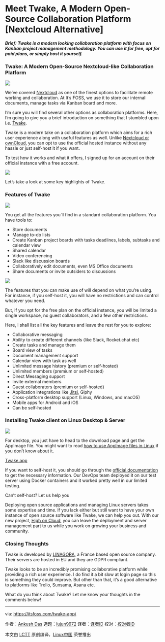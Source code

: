 [#]: collector: (lujun9972)
[#]: translator: ( )
[#]: reviewer: ( )
[#]: publisher: ( )
[#]: url: ( )
[#]: subject: (Meet Twake, A Modern Open-Source Collaboration Platform [Nextcloud Alternative])
[#]: via: (https://itsfoss.com/twake-app/)
[#]: author: (Ankush Das https://itsfoss.com/author/ankush/)

Meet Twake, A Modern Open-Source Collaboration Platform [Nextcloud Alternative]
======

_**Brief: Twake is a modern looking collaboration platform with focus on Kanban project management methodology. You can use it for free, opt for paid plans, or simply host it yourself.**_

### Twake: A Modern Open-Source Nextcloud-like Collaboration Platform

![][1]

We’ve covered [Nextcloud][2] as one of the finest options to facilitate remote working and collaboration. At It’s FOSS, we use it to store our internal documents, manage tasks via Kanban board and more.

I’m sure you will find several other options as collaboration platforms. Here, I’m going to give you a brief introduction on something that I stumbled upon i.e. [Twake][3].

Twake is a modern take on a collaboration platform which aims for a rich user experience along with useful features as well. Unlike [Nextcloud or ownCloud][4], you can opt to use the official hosted instance without any hassle or just self-host it if you want.

To test how it works and what it offers, I signed up for an account on their official instance with a free account.

![][5]

Let’s take a look at some key highlights of Twake.

### Features of Twake

![][6]

You get all the features you’ll find in a standard collaboration platform. You have tools to:

  * Store documents
  * Manage to-do lists
  * Create Kanban project boards with tasks deadlines, labels, subtasks and calendar view
  * Shared calendar
  * Video conferencing
  * Slack like discussion boards
  * Collaboratively edit documents, even MS Office documents
  * Share documents or invite outsiders to discussions



![][7]

The features that you can make use of will depend on what you’re using. For instance, if you self-host it, you will have no restrictions and can control whatever you need.

But, if you opt for the free plan on the official instance, you will be limited a single workspace, no guest collaborators, and a few other restrictions.

Here, I shall list all the key features and leave the rest for you to explore:

  * Collaborative messaging
  * Ability to create different channels (like Slack, Rocket.chat etc)
  * Create tasks and manage them
  * Board view of tasks
  * Document management support
  * Calendar view with task as well
  * Unlimited message history (premium or self-hosted)
  * Unlimited members (premium or self-hosted)
  * Direct Messaging support
  * Invite external members
  * Guest collaborators (premium or self-hosted)
  * Application integrations like [Jitsi][8], Giphy
  * Cross-platform desktop support (Linux, Windows, and macOS)
  * Mobile apps for Android and iOS
  * Can be self-hosted



### Installing Twake client on Linux Desktop &amp; Server

![][9]

For desktop, you just have to head to the download page and get the AppImage file. You might want to read [how to use AppImage files in Linux][10] if you don’t know about it.

[Twake.app][11]

If you want to self-host it, you should go through the [official documentation][12] to get the necessary information. Our DevOps team deployed it on our test server using Docker containers and it worked pretty well in our limited testing.

Can’t self-host? Let us help you

Deploying open source applications and managing Linux servers takes some expertise and time. If you lack either but still want to have your own instance of open source software like Twake, we can help you out.
With our new project, [High on Cloud][13], you can leave the deployment and server management part to us while you work on growing your business and community.

### Closing Thoughts

Twake is developed by [LINAGORA][14], a France based open source company. Their servers are hosted in EU and they are GDPR compliant.

Twake looks to be an incredibly promising collaborative platform while providing a rich user experience. I do find it a bit slow at login page so this is something they could improve. But other than that, it’s a good alternative to platforms like Trello, Sunsama, Asana etc.

What do you think about Twake? Let me know your thoughts in the comments below!

--------------------------------------------------------------------------------

via: https://itsfoss.com/twake-app/

作者：[Ankush Das][a]
选题：[lujun9972][b]
译者：[译者ID](https://github.com/译者ID)
校对：[校对者ID](https://github.com/校对者ID)

本文由 [LCTT](https://github.com/LCTT/TranslateProject) 原创编译，[Linux中国](https://linux.cn/) 荣誉推出

[a]: https://itsfoss.com/author/ankush/
[b]: https://github.com/lujun9972
[1]: https://i2.wp.com/itsfoss.com/wp-content/uploads/2020/12/twake-document-storage.jpg?resize=800%2C444&ssl=1
[2]: https://itsfoss.com/nextcloud/
[3]: https://twake.app/
[4]: https://itsfoss.com/nextcloud-vs-owncloud/
[5]: https://i0.wp.com/itsfoss.com/wp-content/uploads/2020/12/twake-app-sign-in.jpg?resize=800%2C519&ssl=1
[6]: https://i0.wp.com/itsfoss.com/wp-content/uploads/2020/12/twake-app-board.jpg?resize=800%2C514&ssl=1
[7]: https://i0.wp.com/itsfoss.com/wp-content/uploads/2020/12/twake.jpg?resize=800%2C448&ssl=1
[8]: https://itsfoss.com/jitsi-meet/
[9]: https://i0.wp.com/itsfoss.com/wp-content/uploads/2020/12/twake-calendar-view.jpg?resize=800%2C527&ssl=1
[10]: https://itsfoss.com/use-appimage-linux/
[11]: https://twake.app
[12]: https://doc.twake.app/
[13]: https://highoncloud.com/
[14]: https://linagora.com
